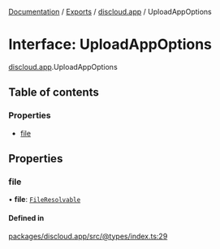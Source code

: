 [Documentation](../README.md) / [Exports](../modules.md) / [discloud.app](../modules/discloud_app.md) / UploadAppOptions

# Interface: UploadAppOptions

[discloud.app](../modules/discloud_app.md).UploadAppOptions

## Table of contents

### Properties

- [file](discloud_app.UploadAppOptions.md#file)

## Properties

### file

• **file**: [`FileResolvable`](../modules/discloud_app.md#fileresolvable)

#### Defined in

[packages/discloud.app/src/@types/index.ts:29](https://github.com/discloud/discloud.app/blob/c6f50ea/packages/discloud.app/src/@types/index.ts#L29)
